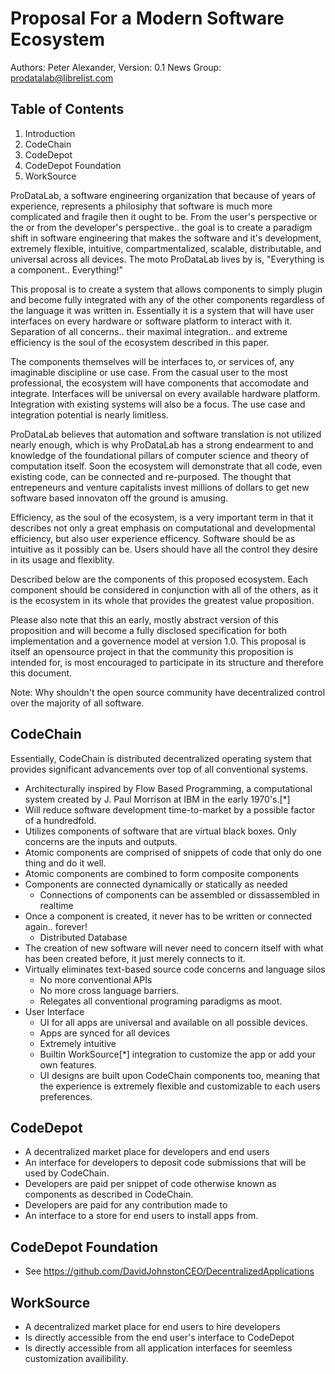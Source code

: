 Proposal For a Modern Software Ecosystem
========================================

Authors: Peter Alexander, <Your-Name-Goes-Here>
Version: 0.1
News Group: prodatalab@librelist.com


Table of Contents
-----------------

1.  Introduction
2.  CodeChain
3.  CodeDepot
4.  CodeDepot Foundation
5.  WorkSource

ProDataLab, a software engineering organization that because of years of experience, represents a philosiphy that software is much more complicated and fragile then it ought to be. From the user's perspective or the or from the developer's perspective.. the goal is to create a paradigm shift in software engineering that makes the software and it's development, extremely flexible, intuitive, compartmentalized, scalable, distributable, and universal across all devices. The moto ProDataLab lives by is, "Everything is a component.. Everything!"

This proposal is to create a system that allows components to simply plugin and become fully integrated
with any of the other components regardless of the language it was written in. Essentially it is a system
that will have user interfaces on every hardware or software platform to interact with it. Separation of
all concerns.. their maximal integration.. and extreme efficiency is the soul of the ecosystem described in this paper.

The components themselves will be interfaces to, or services of, any imaginable discipline or use case.
From the casual user to the most professional, the ecosystem will have components that accomodate and
integrate. Interfaces will be universal on every available hardware platform. Integration with existing
systems will also be a focus. The use case and integration potential is nearly limitless.

ProDataLab believes that automation and software translation is not utilized nearly enough, which is why
ProDataLab has a strong endearment to and knowledge of the foundational pillars of computer science and
theory of computation itself. Soon the ecosystem will demonstrate that all code, even existing code, can
be connected and re-purposed. The thought that entrepeneurs and venture capitalists invest millions of 
dollars to get new software based innovaton off the ground is amusing.

Efficiency, as the soul of the ecosystem, is a very important term in that it describes not only a great
emphasis on computational and developmental efficiency, but also user experience efficency. Software 
should be as intuitive as it possibly can be. Users should have all the control they desire in its
usage and flexiblity.

Described below are the components of this proposed ecosystem. Each component should be considered in 
conjunction with all of the others, as it is the ecosystem in its whole that provides the greatest 
value proposition.

Please also note that this an early, mostly abstract version of this proposition and will become
a fully disclosed specification for both implementation and a governence model at version 1.0. This
proposal is itself an opensource project in that the community this proposition is intended for, 
is most encouraged to participate in its structure and therefore this document.


Note:
    Why shouldn't the open source community have decentralized control over the majority 
    of all software.

CodeChain
---------

Essentially, CodeChain is distributed decentralized operating system that provides significant 
advancements over top of all conventional systems. 

* Architecturally inspired by Flow Based Programming, a computational system created by
  J. Paul Morrison at IBM in the early 1970's.[*]
* Will reduce software development time-to-market by a possible factor of a hundredfold.
* Utilizes components of software that are virtual black boxes. Only concerns are the 
  inputs and outputs.
* Atomic components are comprised of snippets of code that only do one thing and do it well.
* Atomic components are combined to form composite components
* Components are connected dynamically or statically as needed
    * Connections of components can be assembled or dissassembled in realtime
* Once a component is created, it never has to be written or connected again.. forever!
    * Distributed Database
* The creation of new software will never need to concern itself with what has been created
  before, it just merely connects to it.
* Virtually eliminates text-based source code concerns and language silos
    * No more conventional APIs
    * No more cross language barriers.
    * Relegates all conventional programing paradigms as moot.
* User Interface 
    * UI for all apps are universal and available on all possible devices.
    * Apps are synced for all devices
    * Extremely intuitive
    * Builtin WorkSource[*] integration to customize the app or add your own features.
    * UI designs are built upon CodeChain components too, meaning that the experience 
      is extremely flexible and customizable to each users preferences.


CodeDepot
---------

* A decentralized market place for developers and end users
* An interface for developers to deposit code submissions that will be used by CodeChain.
* Developers are paid per snippet of code otherwise known as components as described in CodeChain.
* Developers are paid for any contribution made to
* An interface to a store for end users to install apps from.


CodeDepot Foundation
--------------------

* See https://github.com/DavidJohnstonCEO/DecentralizedApplications


WorkSource
----------

* A decentralized market place for end users to hire developers
* Is directly accessible from the end user's interface to CodeDepot
* Is directly accessible from all application interfaces for seemless customization availibility.
